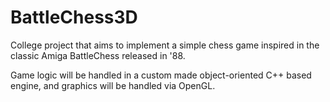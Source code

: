 # BattleChess3D

College project that aims to implement a simple chess game inspired in the classic Amiga BattleChess released in '88. 


Game logic will be handled in a custom made object-oriented C++ based engine, and graphics will be handled via OpenGL.
